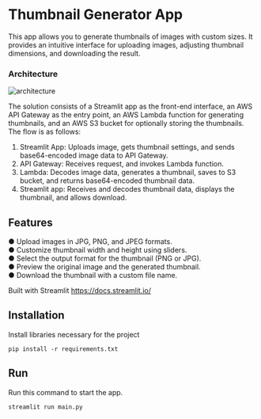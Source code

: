 # Thumbnail Generator App

This app allows you to generate thumbnails of images with custom sizes.
It provides an intuitive interface for uploading images, adjusting thumbnail dimensions, and downloading the result.

### Architecture 

![architecture](https://drive.google.com/uc?id=1QHcwubP07HWqoq01DK7NjINtIUzSJc32)

The solution consists of a Streamlit app as the front-end interface, an AWS API Gateway as the entry point, an AWS Lambda function for generating thumbnails, and an AWS S3 bucket for optionally storing the thumbnails.
The flow is as follows:

1. Streamlit App: Uploads image, gets thumbnail settings, and sends base64-encoded image data to API Gateway.
2. API Gateway: Receives request, and invokes Lambda function.
3. Lambda: Decodes image data, generates a thumbnail, saves to S3 bucket, and returns base64-encoded thumbnail data.
4. Streamlit app: Receives and decodes thumbnail data, displays the thumbnail, and allows download.

## Features
●   Upload images in JPG, PNG, and JPEG formats.  
●   Customize thumbnail width and height using sliders.  
●   Select the output format for the thumbnail (PNG or JPG).  
●   Preview the original image and the generated thumbnail.  
●   Download the thumbnail with a custom file name.  

Built with Streamlit https://docs.streamlit.io/

## Installation
Install libraries necessary for the project
```
pip install -r requirements.txt
```

## Run
Run this command to start the app. 
```bash
streamlit run main.py
```

